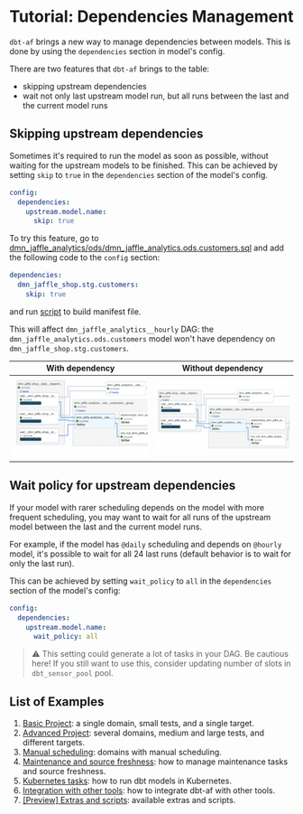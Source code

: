 # Tutorial: Dependencies Management

`dbt-af` brings a new way to manage dependencies between models.
This is done by using the `dependencies` section in model's config.

There are two features that `dbt-af` brings to the table:

- skipping upstream dependencies
- wait not only last upstream model run, but all runs between the last and the current model runs

## Skipping upstream dependencies

Sometimes it's required to run the model as soon as possible, without waiting for the upstream models to be finished.
This can be achieved by setting `skip` to `true` in the `dependencies` section of the model's config.

```yaml
config:
  dependencies:
    upstream.model.name:
      skip: true
```

To try this feature, go
to [dmn_jaffle_analytics/ods/dmn_jaffle_analytics.ods.customers.sql](dags/advanced_jaffle_shop/dbt/models/dmn_jaffle_analytics/ods/dmn_jaffle_analytics.ods.customers.yml)
and add the following code to the `config` section:

```yaml
dependencies:
  dmn_jaffle_shop.stg.customers:
    skip: true
```

and run [script](dags/build_manifest.sh) to build manifest file.

This will affect `dmn_jaffle_analytics__hourly` DAG: the `dmn_jaffle_analytics.ods.customers` model won't have
dependency on `dmn_jaffle_shop.stg.customers`.

|                With dependency                 |             Without dependency             |
|:----------------------------------------------:|:------------------------------------------:|
| ![](../docs/static/not_skipped_dependency.png) | ![](../docs/static/skipped_dependency.png) |


## Wait policy for upstream dependencies

If your model with rarer scheduling depends on the model with more frequent scheduling, you may want to wait for all
runs of the upstream model between the last and the current model runs. 

For example, if the model has `@daily` scheduling and depends on `@hourly` model, it's possible to wait for all 24 last 
runs (default behavior is to wait for only the last run).

This can be achieved by setting `wait_policy` to `all` in the `dependencies` section of the model's config:

```yaml
config:
  dependencies:
    upstream.model.name:
      wait_policy: all
```

> :warning: This setting could generate a lot of tasks in your DAG. Be cautious here! If you still want to use this, consider updating number of slots in `dbt_sensor_pool` pool.


## List of Examples
1. [Basic Project](basic_project.md): a single domain, small tests, and a single target.
2. [Advanced Project](advanced_project.md): several domains, medium and large tests, and different targets.
4. [Manual scheduling](manual_scheduling.md): domains with manual scheduling.
5. [Maintenance and source freshness](maintenance_and_source_freshness.md): how to manage maintenance tasks and source freshness.
6. [Kubernetes tasks](kubernetes_tasks.md): how to run dbt models in Kubernetes.
7. [Integration with other tools](integration_with_other_tools.md): how to integrate dbt-af with other tools.
8. [\[Preview\] Extras and scripts](extras_and_scripts.md): available extras and scripts.